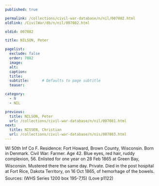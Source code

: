 ```yaml
---
published: true

permalink: /collections/civil-war-database/n/nil/007082.html
oldlink: /CivilWar/db/n/nil/007082.html

oldid: 007082

title: NILSON, Peter

pagelist:
  exclude: false
  order: 7082
  image: 
  alt:
  caption:
  title:
  subtitle:      # Defaults to page subtitle
  teaser:

category: 
  - N 
  - NIL

previous:
  title: NILSON, Peter
  url: /collections/civil-war-database/n/nil/007081.html  
next:
  title: NISSEN, Christian
  url: /collections/civil-war-database/n/nis/007083.html   
---
```

WI 50th Inf Co F. Residence: Fort Howard, Brown County, Wisconsin. Born in Denmark. Civil War: Farmer. Age 42. Blue eyes, red hair, ruddy complexion, 5&#146;6&#148;. Enlisted for one year on 28 Feb 1865 at Green Bay, Wisconsin. Mustered there the same day. Private. Died in the post hospital at Fort Rice, Dakota Territory, on 16 Oct 1865, of &#147;hemorhage of the bowels&#148;. Sources: (WHS Series 1200 box 195-7,15) (Love p1122)